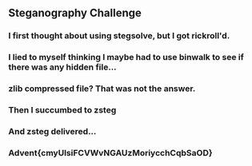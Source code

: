 ## Steganography Challenge

### I first thought about using stegsolve, but I got rickroll'd.

### I lied to myself thinking I maybe had to use binwalk to see if there was any hidden file...
### zlib compressed file? That was not the answer.

### Then I succumbed to zsteg
### And zsteg delivered...
### Advent{cmyUlsiFCVWvNGAUzMoriycchCqbSaOD}